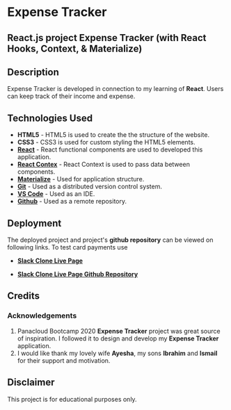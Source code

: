 # Expense Tracker

## React.js project Expense Tracker (with React Hooks, Context, & Materialize)

## Description

Expense Tracker is developed in connection to my learning of **React**. Users can keep track of their income and expense.

## Technologies Used

- **HTML5** - HTML5 is used to create the the structure of the website.
- **CSS3** - CSS3 is used for custom styling the HTML5 elements.
- **[React](https://reactjs.org/)** - React functional components are used to developed this application.
- **[React Contex](https://reactjs.org/docs/context.html)** - React Context is used to pass data between components.
- **[Materialize](https://materializecss.com/)** - Used for application structure.
- **[Git](https://git-scm.com/)** - Used as a distributed version control system.
- **[VS Code](https://code.visualstudio.com/)** - Used as an IDE.
- **[Github](https://github.com/)** - Used as a remote repository.

## Deployment

The deployed project and project's **github repository** can be viewed on following links. To test card payments use

- **[Slack Clone Live Page](https://sohailshams.github.io/expense-tracker/)**

- **[Slack Clone Live Page Github Repository](https://github.com/sohailshams/expense-tracker)**

## Credits

### Acknowledgements

1. Panacloud Bootcamp 2020 **Expense Tracker** project was great source of inspiration. I followed it to design and develop my **Expense Tracker** application.
2. I would like thank my lovely wife **Ayesha**, my sons **Ibrahim** and **Ismail** for their support and motivation.

## Disclaimer

This project is for educational purposes only.
